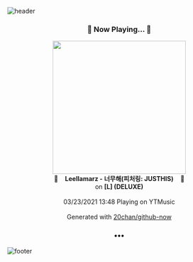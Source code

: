 ![header](https://capsule-render.vercel.app/api?type=wave&height=170&section=header&text=Hi.%20I'm%20SHIFT&fontColor=090707&fontAlignX=45&fontAlignY=65&fontSize=100)

<h3 align="center">🎵 Now Playing... 🎵</h3>
<p align="center">
  <a href="https://music.youtube.com/watch?v=P2w7AojKwlg">
    <img width="300" src="https://lh3.googleusercontent.com/BFCD6Jj70jcqb7ZAwyqGmfqARdU54zms61T88OR1qUCbiSvSF_jwMGKnF555suugJV_XgbAweo2KI619">
  </a>
  <br>
  🎵&nbsp&nbsp&nbsp <b>Leellamarz - 너무해(피처링: JUSTHIS)</b> &nbsp&nbsp&nbsp🎵
  <br>
  on <b>[L] (DELUXE)</b>
  
  <br />
  <br />
  03/23/2021 13:48 Playing on YTMusic
  <br />
  <br />
  Generated with <a href="https://github.com/20chan/github-now">20chan/github-now</a>
</p>

<h3 align="center">•••</h3>

![footer](https://capsule-render.vercel.app/api?type=wave&height=150&section=footer)
